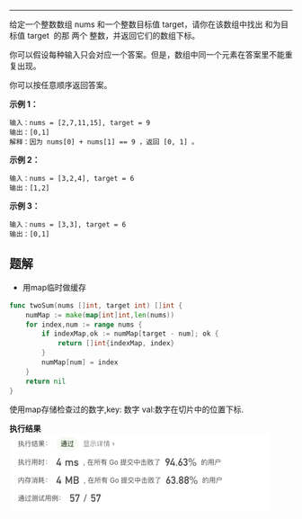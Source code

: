 ***
>
给定一个整数数组 nums 和一个整数目标值 target，请你在该数组中找出 和为目标值 target  的那 两个 整数，并返回它们的数组下标。

你可以假设每种输入只会对应一个答案。但是，数组中同一个元素在答案里不能重复出现。

你可以按任意顺序返回答案。


**示例 1：**
```
输入：nums = [2,7,11,15], target = 9
输出：[0,1]
解释：因为 nums[0] + nums[1] == 9 ，返回 [0, 1] 。
```
**示例 2：**
```
输入：nums = [3,2,4], target = 6
输出：[1,2]
```
**示例 3：**
```
输入：nums = [3,3], target = 6
输出：[0,1]
```

## 题解
- 用map临时做缓存

```go
func twoSum(nums []int, target int) []int {
    numMap := make(map[int]int,len(nums))
    for index,num := range nums {
        if indexMap,ok := numMap[target - num]; ok {
            return []int{indexMap, index}
        }
        numMap[num] = index
    }
    return nil
}
```
使用map存储检查过的数字,key: 数字 val:数字在切片中的位置下标.

**执行结果**
![结果](./../img/1.两数之和.png)
